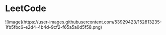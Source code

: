 # LeetCode
<p style = align:center;>
![image](https://user-images.githubusercontent.com/53929423/152813235-1fb5fbc6-e2d4-4b4d-9cf2-f65a5a0d5f58.png)
</p>

